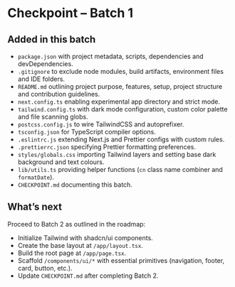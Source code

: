 # Checkpoint – Batch 1

## Added in this batch

- `package.json` with project metadata, scripts, dependencies and devDependencies.
- `.gitignore` to exclude node modules, build artifacts, environment files and IDE folders.
- `README.md` outlining project purpose, features, setup, project structure and contribution guidelines.
- `next.config.ts` enabling experimental app directory and strict mode.
- `tailwind.config.ts` with dark mode configuration, custom color palette and file scanning globs.
- `postcss.config.js` to wire TailwindCSS and autoprefixer.
- `tsconfig.json` for TypeScript compiler options.
- `.eslintrc.js` extending Next.js and Prettier configs with custom rules.
- `.prettierrc.json` specifying Prettier formatting preferences.
- `styles/globals.css` importing Tailwind layers and setting base dark background and text colours.
- `lib/utils.ts` providing helper functions (`cn` class name combiner and `formatDate`).
- `CHECKPOINT.md` documenting this batch.

## What’s next

Proceed to Batch 2 as outlined in the roadmap:

- Initialize Tailwind with shadcn/ui components.
- Create the base layout at `/app/layout.tsx`.
- Build the root page at `/app/page.tsx`.
- Scaffold `/components/ui/*` with essential primitives (navigation, footer, card, button, etc.).
- Update `CHECKPOINT.md` after completing Batch 2.
